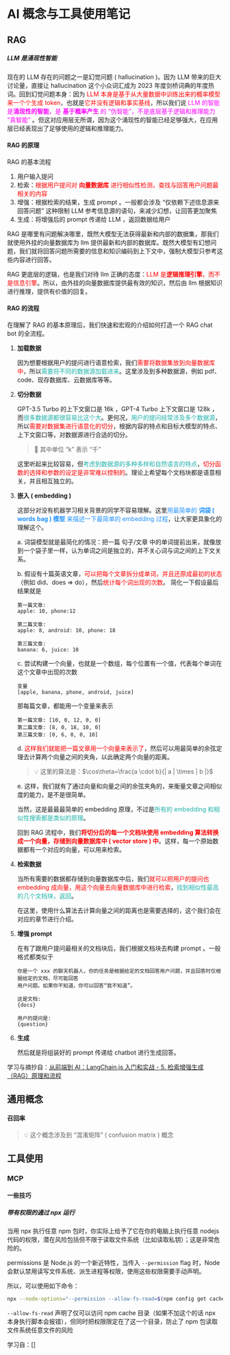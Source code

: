 # AI 概念与工具使用笔记



## RAG

##### LLM 是涌现性智能

现在的 LLM 存在的问题之一是幻觉问题 ( hallucination )。因为 LLM 带来的巨大讨论量，直接让 hallucination 这个小众词汇成为 2023 年度剑桥词典的年度热词。回到幻觉问题本身：因为 <font color=red>LLM 本身是基于从大量数据中训练出来的概率模型来一个个生成 token</font>，也就是<font color=red>它并没有逻辑和事实基线</font>，所以我们说 <font color=fuchsia>LLM 的智能是**涌现性的智能**，是 **基于概率产生** 的 “伪智能”，不是底层基于逻辑和推理能力 “真智能”</font> 。但这对应用层无所谓，因为这个涌现性的智能已经足够强大，在应用层已经表现出了足够使用的逻辑和推理能力。

#### RAG 的原理

RAG 的基本流程

1. 用户输入提问
2. 检索：<font color=red>根据用户提问对 **向量数据库** 进行相似性检测，查找与回答用户问题最相关的内容</font>
3. 增强：根据检索的结果，生成 prompt 。一般都会涉及 “仅依赖下述信息源来回答问题” 这种限制 LLM 参考信息源的语句，来减少幻想，让回答更加聚焦
4. 生成：将增强后的 prompt 传递给 LLM ，返回数据给用户

RAG 是哪里有问题解决哪里，既然大模型无法获得最新和内部的数据集，那我们就使用外挂的向量数据库为 llm 提供最新和内部的数据库。既然大模型有幻想问题，我们就将回答问题所需要的信息和知识编码到上下文中，强制大模型只参考这些内容进行回答。

RAG 更底层的逻辑，也是我们对待 llm 正确的态度：<font color=red>LLM 是**逻辑推理引擎**，而不是信息引擎</font>。所以，由外挂的向量数据库提供最有效的知识，然后由 llm 根据知识进行推理，提供有价值的回复。

#### RAG 的流程

在理解了 RAG 的基本原理后，我们快速和宏观的介绍如何打造一个 RAG chat bot 的全流程。

1. **加载数据**

   因为想要根据用户的提问进行语意检索，我们<font color=red>需要将数据集放到向量数据库中</font>，所以<font color=lightSeaGreen>需要将不同的数据源加载进来</font>。这里涉及到多种数据源，例如 pdf、code、现存数据库、云数据库等等。

2. **切分数据**

   GPT-3.5 Turbo 的上下文窗口是 16k ，GPT-4 Turbo 上下文窗口是 128k ，而<font color=lightSeaGreen>很多数据源都很容易比这个大</font>。更何况，<font color=lightSeaGreen>用户的提问经常涉及多个数据源</font>，所以<font color=red>需要对数据集进行语意化的切分</font>，根据内容的特点和目标大模型的特点、上下文窗口等，对数据源进行合适的切分。

   > 👀 其中单位 “k” 表示 “千”

   这里听起来比较容易，但<font color=lightSeaGreen>考虑到数据源的多种多样和自然语言的特点</font>，<font color=red>切分函数的选择和参数的设定是非常难以控制的</font>。理论上希望每个文档块都是语意相关，并且相互独立的。

3. **嵌入 ( embedding )**

   这部分对没有机器学习相关背景的同学不容易理解。这里<font color=dodgerBlue>用最简单的 **词袋 ( words bag ) 模型** 来描述一下最简单的 embedding 过程</font>，让大家更具象化的理解这个。

   a. 词袋模型就是最简化的情况：把一篇 句子/文章 中的单词提前出来，就像放到一个袋子里一样，认为单词之间是独立的，并不关心词与词之间的上下文关系。

   b. 假设有十篇英语文章，<font color=red>可以把每个文章拆分成单词，并且还原成最初的状态</font>（例如 did、does => do），然后<font color=red>统计每个词出现的次数</font>。 简化一下假设最后结果就是

   ```
   第一篇文章: 
   apple: 10, phone:12
   
   第二篇文章:
   apple: 8, android: 10, phone: 18
   
   第三篇文章:
   banana: 6, juice: 10
   ```

   c. 尝试构建一个向量，也就是一个数组，每个位置有一个值，代表每个单词在这个文章中出现的次数

   ```
   变量
   [apple, banana, phone, android, juice]
   ```

   那每篇文章，都能用一个变量来表示

   ```
   第一篇文章: [10, 0, 12, 0, 0]
   第二篇文章: [8, 0, 18, 10, 0]
   第三篇文章: [0, 6, 0, 0, 10]
   ```

   d. <font color=red>这样我们就能把一篇文章用一个向量来表示了</font>，然后可以用最简单的余弦定理去计算两个向量之间的夹角，以此确定两个向量的距离。

   > 💡 这里的算法是：$\cos\theta=\frac{a \cdot b}{| a | \times | b |}$

   e. 这样，我们就有了通过向量和向量之间的余弦夹角的，来衡量文章之间相似度的能力，是不是很简单。

   当然，这是最最最简单的 embedding 原理，不过是<font color=lightSeaGreen>所有的 embedding 和相似性搜索都是类似的原理</font>。

   回到 RAG 流程中，我们<font color=red>**将切分后的每一个文档块使用 embedding 算法转换成一个向量，存储到向量数据库中 ( vector store ) 中**</font>。这样，每一个原始数据都有一个对应的向量，可以用来检索。

4. **检索数据**

   当所有需要的数据都存储到向量数据库中后，我们<font color=red>就可以把用户的提问也 embedding 成向量，用这个向量去向量数据库中进行检索</font>，<font color=lightSeaGreen>找到相似性最高的几个文档块，返回</font>。

   在这里，使用什么算法去计算向量之间的距离也是需要选择的，这个我们会在对应的章节进行介绍。

5. **增强 prompt**

   在有了跟用户提问最相关的文档块后，我们根据文档块去构建 prompt 。一般格式都类似于

   ```
   你是一个 xxx 的聊天机器人，你的任务是根据给定的文档回答用户问题，并且回答时仅根据给定的文档，尽可能回答
   用户问题。如果你不知道，你可以回答“我不知道”。
   
   这是文档:
   {docs}
   
   用户的提问是:
   {question}
   ```

6. **生成**

   然后就是将组装好的 prompt 传递给 chatbot 进行生成回答。

学习与摘抄自：[从前端到 AI：LangChain.js 入门和实战 - 5. 检索增强生成（RAG）原理和流程](https://juejin.cn/book/7347579913702293567/section/7351410645298135091)



## 通用概念



#### 召回率

> 💡 这个概念涉及到 “混淆矩阵” ( confusion matrix ) 概念





## 工具使用



### MCP

#### 一些技巧

##### 带有权限的通过 npx 运行

当用 npx 执行任意 npm 包时，你实际上给予了它在你的电脑上执行任意 nodejs 代码的权限，潜在风险包括但不限于读取文件系统（比如读取私钥）；这是非常危险的。

permissions 是 Node.js 的一个新近特性，当传入 `--permission` flag 时，Node 会默认禁用读写文件系统、派生进程等权限，使用这些权限需要手动声明。

所以，可以使用如下命令：

```bash
npx --node-options="--permission --allow-fs-read=$(npm config get cache)" package-name
```

`--allow-fs-read` 声明了仅可以访问 npm cache 目录（如果不加这个的话 npx 本身执行脚本会报错），但同时把权限限定在了这一个目录，防止了 npm 包读取文件系统任意文件的风险

学习自：[]

